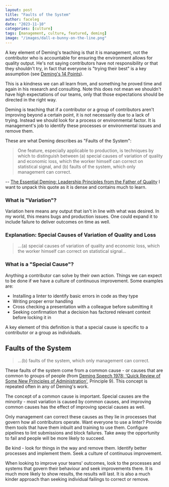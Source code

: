 ```yaml
---
layout: post
title: "Faults of the System"
author: faceleg
date: "2023-11-10"
categories: [culture]
tags: [management, culture, featured, deming]
image: "/images/dall-e-bunny-on-the-line.png"
---
```


A key element of Deming's teaching is that it is management, not the contributor who is accountable for ensuring the
environment allows for quality output. He's not saying contributors have not responsibility or that they shouldn't try,
in fact that everyone is "trying their best" is a key assumption (see [Deming's 14 Points](/deming-14-points/)).

This is a kindness we can all learn from, and something he proved time and again in his research and consulting. Note this does not mean we shouldn't have high expectations of our teams, only that those expectations should be directed in the right way.

Deming is teaching that if a contributor or a group of contributors aren't improving beyond a certain point, it is not necessarily due to a lack of trying. Instead we should look for a process or environmental factor. It is management's job to identify these processes or environmental issues and remove them.

These are what Deming describes as "Faults of the System":

> One feature, especially applicable to production, is techniques by which to distinguish between (a) special causes of variation of quality and economic loss, which the worker himself can correct on statistical signal, and (b) faults of the system, which only management can correct.

-- [The Essential Deming: Leadership Principles from the Father of Quality](https://learning.oreilly.com/library/view/-/9780071790222/ch01.html)
I want to unpack this quote as it is dense and contains much to learn.

### What is "Variation"?

Variation here means any output that isn't in line with what was desired. In my world, this means bugs and production issues. One could expand it to include failure to deliver outcomes on time as well.

### Explanation: Special Causes of Variation of Quality and Loss

> ...(a) special causes of variation of quality and economic loss, which the worker himself can correct on statistical signal...

### What is a "Special Cause"?

Anything a contributor can solve by their own action. Things we can expect to be done if we have a culture of continuous improvement. Some examples are:

- Installing a linter to identify basic errors in code as they type
- Writing proper error handling
- Cross checking a presentation with a colleague before submitting it
- Seeking confirmation that a decision has factored relevant context before locking it in

A key element of this definition is that a special cause is specific to a contributor or a group as individuals.

## Faults of the System

> ...(b) faults of the system, which only management can correct.

These faults of the system come from a common cause - or causes that are common to groups of people (from [Deming Speech 1978: 'Quick Review of Some New Principles of Administration'](https://www.qualitydigest.com/inside/management-article/deming-speech-1978-quick-review-some-new-principles-administration-112421), Principle 9). This concept is repeated often in any of Deming's work.

The concept of a common cause is important. Special causes are the minority - most variation is caused by common causes, and improving common causes has the effect of improving special causes as well.

Only management can correct these causes as they lie in processes that govern how all contributors operate. Want everyone to use a linter? Provide them tools that have them inbuilt and training to use them. Configure pipelines to lint submissions and block failures. Take away the opportunity to fail and people will be more likely to succeed.

Be kind - look for things in the way and remove them. Identify better processes and implement them. Seek a culture of continuous improvement.

When looking to improve your teams' outcomes, look to the processes and systems that govern their behaviour and seek improvements there. It is much more likely to show results, the results will last. It is also a much kinder approach than seeking individual failings to correct or remove.
